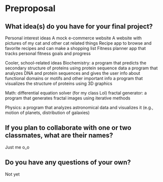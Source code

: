# Preproposal

## What idea(s) do you have for your final project?

Personal interest ideas
    A mock e-commerce website
    A website with pictures of my cat and other cat related things
    Recipe app to browse and favorite recipes and can make a shopping list
    Fitness planner app that tracks personal fitness goals and progress

Cooler, school-related ideas
Biochemistry: 
    a program that predicts the secondary structure of proteins using protein sequence data
    a program that analyzes DNA and protein sequences and gives the user info about functional domains or motifs and other important info
    a program that visualizes the structure of proteins using 3D graphics

Math: 
    differential equation solver (for my class Lol)
    fractal generator: a program that generates fractal images using iterative methods

Physics: 
    a program that analyzes astronomical data and visualizes it (e.g., motion of planets, distribution of galaxies)


## If you plan to collaborate with one or two classmates, what are their names?

Just me  o_o

## Do you have any questions of your own?

Not yet 
